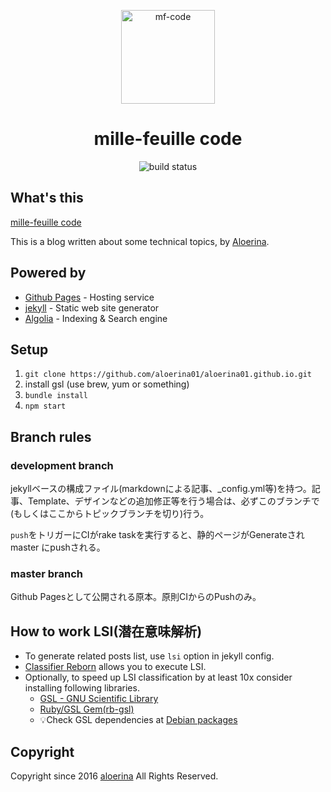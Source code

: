 <p align="center">
  <a href="https://aloerina01.github.io/" rel="nofollow">
    <img width="150" src="https://aloerina01.github.io/assets/logo.png" alt="mf-code">
  </a>
</p>
<h1 align="center">mille-feuille code</h1>

<p align="center">
  <img src="https://github.com/aloerina01/aloerina01.github.io/workflows/DEPLOY/badge.svg?branch=development" alt="build status">
</p>

## What's this
[mille-feuille code](https://aloerina01.github.io/)

This is a blog written about some technical topics, by [Aloerina](https://twitter.com/aloerina_).


## Powered by

* [Github Pages](https://pages.github.com/) - Hosting service
* [jekyll](https://jekyllrb.com/) - Static web site generator
* [Algolia](https://www.algolia.com/) - Indexing & Search engine


## Setup

1. `git clone https://github.com/aloerina01/aloerina01.github.io.git`
2. install gsl (use brew, yum or something)
2. `bundle install`
3. `npm start`


## Branch rules

### development branch
jekyllベースの構成ファイル(markdownによる記事、_config.yml等)を持つ。記事、Template、デザインなどの追加修正等を行う場合は、必ずこのブランチで(もしくはここからトピックブランチを切り)行う。

`push`をトリガーにCIがrake taskを実行すると、静的ページがGenerateされ master にpushされる。



### master branch

Github Pagesとして公開される原本。原則CIからのPushのみ。


## How to work LSI(潜在意味解析)

* To generate related posts list, use `lsi` option in jekyll config.
* [Classifier Reborn](https://jekyll.github.io/classifier-reborn/) allows you to execute LSI.
* Optionally, to speed up LSI classification by at least 10x consider installing following libraries.
  * [GSL - GNU Scientific Library](https://www.gnu.org/software/gsl/)
  * [Ruby/GSL Gem(rb-gsl)](https://rubygems.org/gems/gsl)
  * 💡Check GSL dependencies at [Debian packages](https://packages.debian.org/search?searchon=sourcenames&keywords=gsl)

## Copyright

Copyright since 2016 [aloerina](https://twitter.com/aloerina_) All Rights Reserved.
